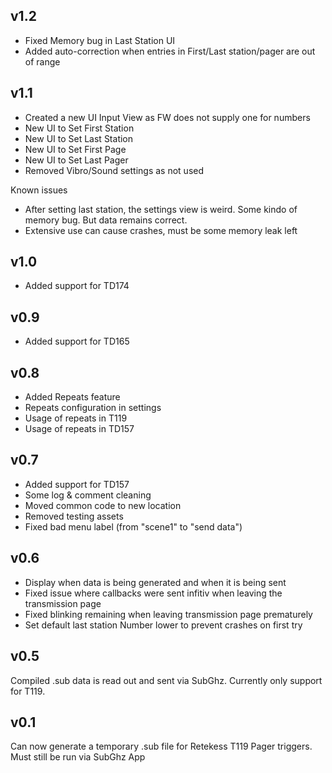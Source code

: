 ## v1.2
- Fixed Memory bug in Last Station UI
- Added auto-correction when entries in First/Last station/pager are out of range

## v1.1
- Created a new UI Input View as FW does not supply one for numbers
- New UI to Set First Station
- New UI to Set Last Station
- New UI to Set First Page
- New UI to Set Last Pager
- Removed Vibro/Sound settings as not used

Known issues
- After setting last station, the settings view is weird. Some kindo of memory bug. But data remains correct. 
- Extensive use can cause crashes, must be some memory leak left


## v1.0
- Added support for TD174

## v0.9
- Added support for TD165

## v0.8
- Added Repeats feature 
- Repeats configuration in settings
- Usage of repeats in T119
- Usage of repeats in TD157

## v0.7

- Added support for TD157
- Some log & comment cleaning
- Moved common code to new location
- Removed testing assets
- Fixed bad menu label (from "scene1" to "send data")

## v0.6

- Display when data is being generated and when it is being sent
- Fixed issue where callbacks were sent infitiv when leaving the transmission page
- Fixed blinking remaining when leaving transmission page prematurely
- Set default last station Number lower to prevent crashes on first try


## v0.5

Compiled .sub data is read out and sent via SubGhz. Currently only support for T119. 

## v0.1

Can now generate a temporary .sub file for Retekess T119 Pager triggers. Must still be run via SubGhz App